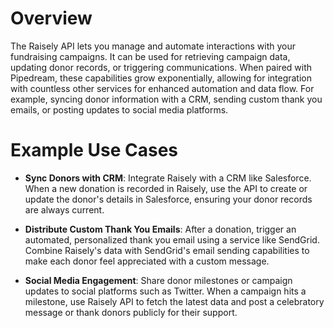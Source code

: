 # Overview

The Raisely API lets you manage and automate interactions with your fundraising campaigns. It can be used for retrieving campaign data, updating donor records, or triggering communications. When paired with Pipedream, these capabilities grow exponentially, allowing for integration with countless other services for enhanced automation and data flow. For example, syncing donor information with a CRM, sending custom thank you emails, or posting updates to social media platforms.

# Example Use Cases

- **Sync Donors with CRM**: Integrate Raisely with a CRM like Salesforce. When a new donation is recorded in Raisely, use the API to create or update the donor's details in Salesforce, ensuring your donor records are always current.

- **Distribute Custom Thank You Emails**: After a donation, trigger an automated, personalized thank you email using a service like SendGrid. Combine Raisely's data with SendGrid's email sending capabilities to make each donor feel appreciated with a custom message.

- **Social Media Engagement**: Share donor milestones or campaign updates to social platforms such as Twitter. When a campaign hits a milestone, use Raisely API to fetch the latest data and post a celebratory message or thank donors publicly for their support.
